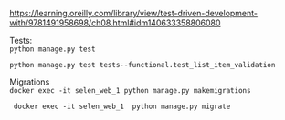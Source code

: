 https://learning.oreilly.com/library/view/test-driven-development-with/9781491958698/ch08.html#idm140633358806080

[//]: # ()
[//]: # (Running the Django dev server:<br/>)

[//]: # (```python manage.py runserver```)

[//]: # (Running the unit tests:<br/>)

[//]: # (```p3 selen_tests/tests.py```<br/>)

[//]: # ()
[//]: # (```docker exec -it selen_web_1 python manage.py test```)
Tests:</br>
```python manage.py test```

```python manage.py test tests--functional.test_list_item_validation```

Migrations<br/>
```docker exec -it selen_web_1 python manage.py makemigrations```<br/>

``` docker exec -it selen_web_1  python manage.py migrate```